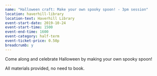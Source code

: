 ```yaml
---
name: "Halloween craft: Make your own spooky spoon! - 3pm session"
location: haverhill-library
location-text: Haverhill Library
event-start-date: 2019-10-24
event-start-time: 1500
event-end-time: 1600
event-category: half-term
event-ticket-price: 0.50p
breadcrumb: y
---
```


Come along and celebrate Halloween by making your own spooky spoon!

All materials provided, no need to book.
